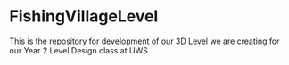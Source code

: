 # FishingVillageLevel
This is the repository for development of our 3D Level we are creating for our Year 2 Level Design class at UWS
